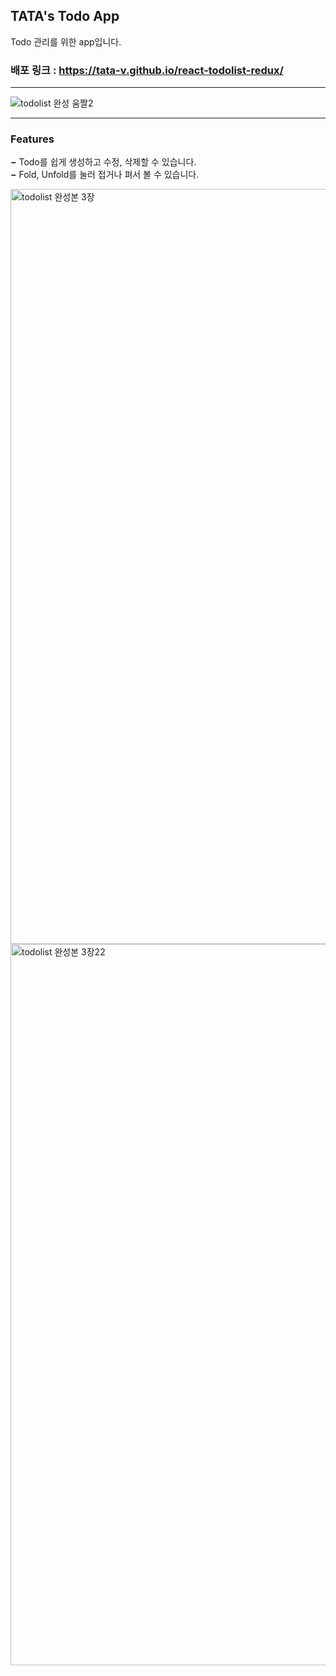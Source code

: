 ## TATA's Todo App

Todo 관리를 위한 app입니다.

### 배포 링크 : https://tata-v.github.io/react-todolist-redux/

---

![todolist 완성 움짤2](https://user-images.githubusercontent.com/113578923/230542437-f365bb0f-4990-423b-8377-37f54bfef7d4.gif)

---

### Features

**−** Todo를 쉽게 생성하고 수정, 삭제할 수 있습니다. <br>
**−** Fold, Unfold를 눌러 접거나 펴서 볼 수 있습니다.

<img width="1208" alt="todolist 완성본 3장" src="https://user-images.githubusercontent.com/113578923/230542157-04190a60-04b8-4df8-9837-ade1feae116e.png">

<img width="1154" alt="todolist 완성본 3장22" src="https://user-images.githubusercontent.com/113578923/230543118-68fd59cd-e6c0-4528-9c78-27bf6f0b5d87.png">

